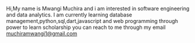 Hi,My name is Mwangi Muchira and i am interested in software engineering and data analytics.
I am currently learning database management,python,sql,dart,javascript and web programming through power to learn scholarship
you can reach to me through my email muchiramwangi1@gmail.com
